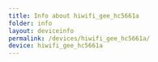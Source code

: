 ```yaml
---
title: Info about hiwifi_gee_hc5661a
folder: info
layout: deviceinfo
permalink: /devices/hiwifi_gee_hc5661a/
device: hiwifi_gee_hc5661a
---
```

